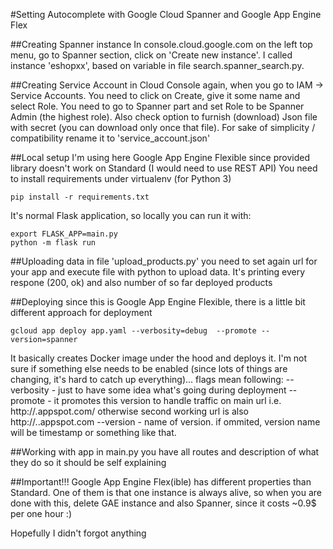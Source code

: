 #Setting Autocomplete with Google Cloud Spanner and Google App Engine Flex

##Creating Spanner instance
In console.cloud.google.com on the left top menu, go to Spanner section, click on 'Create new instance'. 
I called instance 'eshopxx', based on variable in file search.spanner_search.py.
  
##Creating Service Account
in Cloud Console again, when you go to IAM -> Service Accounts. You need to click on Create, give it some name and select Role.
You need to go to Spanner part and set Role to be Spanner Admin (the highest role). Also check option to furnish (download)
Json file with secret (you can download only once that file). For sake of simplicity / compatibility rename it to 'service_account.json'

##Local setup
I'm using here Google App Engine Flexible since provided library doesn't work on Standard (I would need to use REST API)
You need to install requirements under virtualenv (for Python 3)

```pip install -r requirements.txt```

It's normal Flask application, so locally you can run it with:


```
export FLASK_APP=main.py
python -m flask run
```

##Uploading data
in file 'upload_products.py' you need to set again url for your app and execute file with python to upload data.
It's printing every respone (200, ok) and also number of so far deployed products

##Deploying
since this is Google App Engine Flexible, there is a little bit different approach for deployment

```gcloud app deploy app.yaml --verbosity=debug  --promote --version=spanner``` 

It basically creates Docker image under the hood and deploys it.
I'm not sure if something else needs to be enabled (since lots of things are changing, it's hard to catch up everything)...
flags mean following:
--verbosity - just to have some idea what's going during deployment
--promote - it promotes this version to handle traffic on main url i.e. http://<project-id>.appspot.com/
otherwise second working url is also http://<version>.<project-id>.appspot.com
--version - name of version. if ommited, version name will be timestamp or something like that.
 
##Working with app
in main.py you have all routes and description of what they do so it should be self explaining

##Important!!!
Google App Engine Flex(ible) has different properties than Standard. One of them is that one instance is always alive, 
so when you are done with this, delete GAE instance and also Spanner, since it costs ~0.9$ per one hour :)

Hopefully I didn't forgot anything
